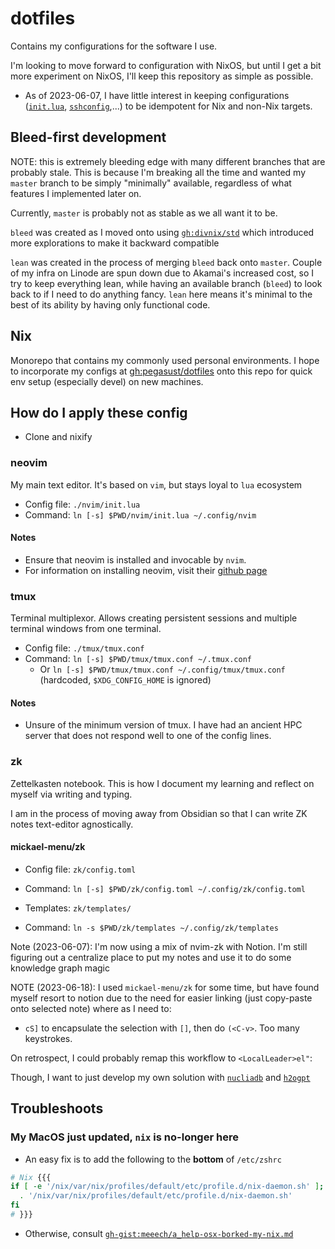 # dotfiles

Contains my configurations for the software I use.

I'm looking to move forward to configuration with NixOS, but until I get
a bit more experiment on NixOS, I'll keep this repository as simple as possible.

- As of 2023-06-07, I have little interest in keeping configurations 
([`init.lua`](./native_configs/neovim/init.lua), [`sshconfig`](./native_configs/ssh/config),...) 
to be idempotent for Nix and non-Nix targets.

## Bleed-first development

NOTE: this is extremely bleeding edge with many different branches that are probably
stale. This is because I'm breaking all the time and wanted my `master` branch
to be simply "minimally" available, regardless of what features I implemented later
on.

Currently, `master` is probably not as stable as we all want it to be.

`bleed` was created as I moved onto using [`gh:divnix/std`](https://github.com/divnix/std)
which introduced more explorations to make it backward compatible

`lean` was created in the process of merging `bleed` back onto `master`. Couple 
of my infra on Linode are spun down due to Akamai's increased cost, so I try 
to keep everything lean, while having an available branch (`bleed`) to look 
back to if I need to do anything fancy. `lean` here means it's minimal to the
best of its ability by having only functional code.


## Nix

Monorepo that contains my commonly used personal environments.
I hope to incorporate my configs at [gh:pegasust/dotfiles](https://github.com/pegasust/dotfiles)
onto this repo for quick env setup (especially devel) on new machines.

## How do I apply these config

- Clone and nixify

### neovim

My main text editor. It's based on `vim`, but stays loyal to `lua` ecosystem

- Config file: `./nvim/init.lua`
- Command: `ln [-s] $PWD/nvim/init.lua ~/.config/nvim`

#### Notes

- Ensure that neovim is installed and invocable by `nvim`.
- For information on installing neovim, visit their [github page](https://github.com/neovim/neovim/wiki/Installing-Neovim)

### tmux

Terminal multiplexor. Allows creating persistent sessions and multiple terminal windows
from one terminal.

- Config file: `./tmux/tmux.conf`
- Command: `ln [-s] $PWD/tmux/tmux.conf ~/.tmux.conf`
  - Or `ln [-s] $PWD/tmux/tmux.conf ~/.config/tmux/tmux.conf` (hardcoded, `$XDG_CONFIG_HOME` is ignored)

#### Notes

- Unsure of the minimum version of tmux. I have had an ancient HPC server
that does not respond well to one of the config lines.

### zk

Zettelkasten notebook. This is how I document my learning and reflect on myself
via writing and typing.

I am in the process of moving away from Obsidian so that I can write ZK notes
text-editor agnostically.

#### mickael-menu/zk


- Config file: `zk/config.toml`
- Command: `ln [-s] $PWD/zk/config.toml ~/.config/zk/config.toml`

- Templates: `zk/templates/`
- Command: `ln -s $PWD/zk/templates ~/.config/zk/templates`

Note (2023-06-07): I'm now using a mix of nvim-zk with Notion. I'm still figuring out
a centralize place to put my notes and use it to do some knowledge graph magic

NOTE (2023-06-18): I used `mickael-menu/zk` for some time, but have found myself 
resort to notion due to the need for easier linking (just copy-paste onto 
selected note) where as I need to:

- `cS]` to encapsulate the selection with `[]`, then do `(<C-v>`. Too many keystrokes.

On retrospect, I could probably remap this workflow to `<LocalLeader>el"`:

Though, I want to just develop my own solution with 
[`nucliadb`](https://github.com/nuclia/nucliadb) and 
[`h2ogpt`](https://github.com/h2oai/h2ogpt)

## Troubleshoots

### My MacOS just updated, `nix` is no-longer here

- An easy fix is to add the following  to the **bottom** of `/etc/zshrc`

```sh
# Nix {{{
if [ -e '/nix/var/nix/profiles/default/etc/profile.d/nix-daemon.sh' ]; then
  . '/nix/var/nix/profiles/default/etc/profile.d/nix-daemon.sh'
fi
# }}} 
```

- Otherwise, consult [`gh-gist:meeech/a_help-osx-borked-my-nix.md`](https://gist.github.com/meeech/0b97a86f235d10bc4e2a1116eec38e7e)


